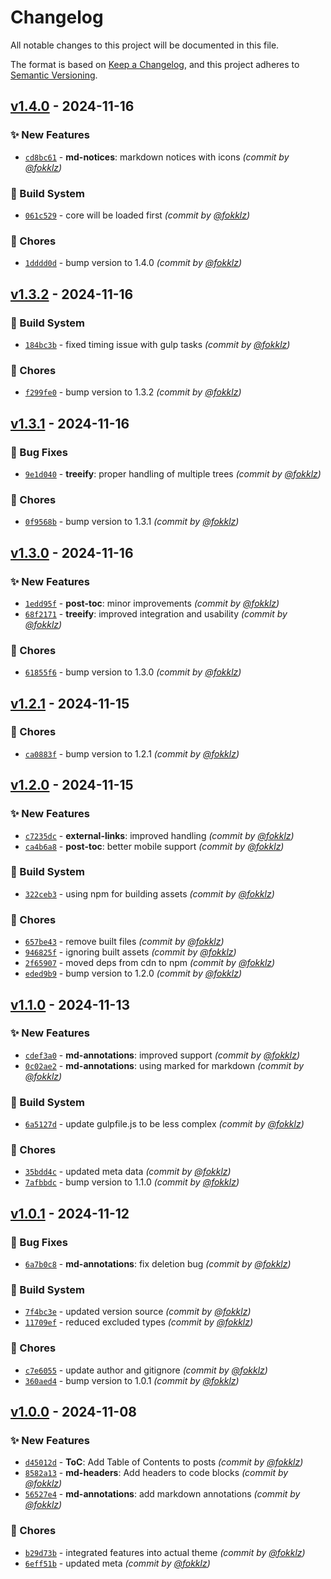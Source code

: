 # Changelog
All notable changes to this project will be documented in this file.

The format is based on [Keep a Changelog](https://keepachangelog.com/en/1.0.0/),
and this project adheres to [Semantic Versioning](https://semver.org/spec/v2.0.0.html).

## [v1.4.0] - 2024-11-16
### :sparkles: New Features
- [`cd8bc61`](https://github.com/fokklz/ghost-techy/commit/cd8bc618a168600bf91efb4a3831da2bba24d32b) - **md-notices**: markdown notices with icons *(commit by [@fokklz](https://github.com/fokklz))*

### :construction_worker: Build System
- [`061c529`](https://github.com/fokklz/ghost-techy/commit/061c529c802659e06521727030dae7935a704bc6) - core will be loaded first *(commit by [@fokklz](https://github.com/fokklz))*

### :wrench: Chores
- [`1dddd0d`](https://github.com/fokklz/ghost-techy/commit/1dddd0d2337330ef924e25b453d4bb09bef55a8b) - bump version to 1.4.0 *(commit by [@fokklz](https://github.com/fokklz))*


## [v1.3.2] - 2024-11-16
### :construction_worker: Build System
- [`184bc3b`](https://github.com/fokklz/ghost-techy/commit/184bc3b226194d6b0fd7957347818359a9f76950) - fixed timing issue with gulp tasks *(commit by [@fokklz](https://github.com/fokklz))*

### :wrench: Chores
- [`f299fe0`](https://github.com/fokklz/ghost-techy/commit/f299fe0c260975ab48fbbb39ba5d874cc996e123) - bump version to 1.3.2 *(commit by [@fokklz](https://github.com/fokklz))*


## [v1.3.1] - 2024-11-16
### :bug: Bug Fixes
- [`9e1d040`](https://github.com/fokklz/ghost-techy/commit/9e1d0405b1fbda3ee321f691ef7e1e17069d0950) - **treeify**: proper handling of multiple trees *(commit by [@fokklz](https://github.com/fokklz))*

### :wrench: Chores
- [`0f9568b`](https://github.com/fokklz/ghost-techy/commit/0f9568b55dd2d7ee5304978ce9a0e3d0f78913a8) - bump version to 1.3.1 *(commit by [@fokklz](https://github.com/fokklz))*


## [v1.3.0] - 2024-11-16
### :sparkles: New Features
- [`1edd95f`](https://github.com/fokklz/ghost-techy/commit/1edd95f5bf496d6d29f63f44184caf01fa9d8708) - **post-toc**: minor improvements *(commit by [@fokklz](https://github.com/fokklz))*
- [`68f2171`](https://github.com/fokklz/ghost-techy/commit/68f21716648b50dead9a072a5af41236d1c3147b) - **treeify**: improved integration and usability *(commit by [@fokklz](https://github.com/fokklz))*

### :wrench: Chores
- [`61855f6`](https://github.com/fokklz/ghost-techy/commit/61855f69bac5d2f4a8484521c69aa3aab9c2987e) - bump version to 1.3.0 *(commit by [@fokklz](https://github.com/fokklz))*


## [v1.2.1] - 2024-11-15
### :wrench: Chores
- [`ca0883f`](https://github.com/fokklz/ghost-techy/commit/ca0883f447a002a1500fa4e6b9848ef9065a13c0) - bump version to 1.2.1 *(commit by [@fokklz](https://github.com/fokklz))*


## [v1.2.0] - 2024-11-15
### :sparkles: New Features
- [`c7235dc`](https://github.com/fokklz/ghost-techy/commit/c7235dc234c5e0f6d95feebcabe8e80252ac7cbc) - **external-links**: improved handling *(commit by [@fokklz](https://github.com/fokklz))*
- [`ca4b6a8`](https://github.com/fokklz/ghost-techy/commit/ca4b6a8ac8bc5d8daf5ffd8355fcb77cd1ccec7e) - **post-toc**: better mobile support *(commit by [@fokklz](https://github.com/fokklz))*

### :construction_worker: Build System
- [`322ceb3`](https://github.com/fokklz/ghost-techy/commit/322ceb30d06a1ea73a4bcf9c60c2212b145eabda) - using npm for building assets *(commit by [@fokklz](https://github.com/fokklz))*

### :wrench: Chores
- [`657be43`](https://github.com/fokklz/ghost-techy/commit/657be43ea7062022082ad6bf64aa4d6acf05bae8) - remove built files *(commit by [@fokklz](https://github.com/fokklz))*
- [`946825f`](https://github.com/fokklz/ghost-techy/commit/946825fc89bac6b14313ee36f9ac95d8a760a9b9) - ignoring built assets *(commit by [@fokklz](https://github.com/fokklz))*
- [`2f65907`](https://github.com/fokklz/ghost-techy/commit/2f65907e4e973f32992b84944656f63b402cbfb9) - moved deps from cdn to npm *(commit by [@fokklz](https://github.com/fokklz))*
- [`eded9b9`](https://github.com/fokklz/ghost-techy/commit/eded9b9ec2c825648e2c9ef83d517acc14a72f5b) - bump version to 1.2.0 *(commit by [@fokklz](https://github.com/fokklz))*


## [v1.1.0] - 2024-11-13
### :sparkles: New Features
- [`cdef3a0`](https://github.com/fokklz/ghost-techy/commit/cdef3a02c13c4d5636e48dd5529651a0ce1552fd) - **md-annotations**: improved support *(commit by [@fokklz](https://github.com/fokklz))*
- [`0c02ae2`](https://github.com/fokklz/ghost-techy/commit/0c02ae2e2f74d2b7160c9dacb53007788f12a23c) - **md-annotations**: using marked for markdown *(commit by [@fokklz](https://github.com/fokklz))*

### :construction_worker: Build System
- [`6a5127d`](https://github.com/fokklz/ghost-techy/commit/6a5127d7b6ac9514ccaa875d94fa3b5360983123) - update gulpfile.js to be less complex *(commit by [@fokklz](https://github.com/fokklz))*

### :wrench: Chores
- [`35bdd4c`](https://github.com/fokklz/ghost-techy/commit/35bdd4ccc42756e1be8faf907b0d4eb58e47e134) - updated meta data *(commit by [@fokklz](https://github.com/fokklz))*
- [`7afbbdc`](https://github.com/fokklz/ghost-techy/commit/7afbbdcbb3c09f72b1a23359940dea93b3fbb461) - bump version to 1.1.0 *(commit by [@fokklz](https://github.com/fokklz))*


## [v1.0.1] - 2024-11-12
### :bug: Bug Fixes
- [`6a7b0c8`](https://github.com/fokklz/ghost-techy/commit/6a7b0c8d862e0bc0b3f256e8b89decbb7a152319) - **md-annotations**: fix deletion bug *(commit by [@fokklz](https://github.com/fokklz))*

### :construction_worker: Build System
- [`7f4bc3e`](https://github.com/fokklz/ghost-techy/commit/7f4bc3e8a8d836e120a93cd61285c16d318d9026) - updated version source *(commit by [@fokklz](https://github.com/fokklz))*
- [`11709ef`](https://github.com/fokklz/ghost-techy/commit/11709ef8b3a626c4270e900dfa6cb6f9c09bf3f8) - reduced excluded types *(commit by [@fokklz](https://github.com/fokklz))*

### :wrench: Chores
- [`c7e6055`](https://github.com/fokklz/ghost-techy/commit/c7e605506f5134bc7335827d3b30fdeb4c7d35d0) - update author and gitignore *(commit by [@fokklz](https://github.com/fokklz))*
- [`360aed4`](https://github.com/fokklz/ghost-techy/commit/360aed42aba54d3a69842315a7e724a19d04474b) - bump version to 1.0.1 *(commit by [@fokklz](https://github.com/fokklz))*


## [v1.0.0] - 2024-11-08
### :sparkles: New Features
- [`d45012d`](https://github.com/fokklz/ghost-techy/commit/d45012d490864ecaa8ec290e7446b6001dcf3457) - **ToC**: Add Table of Contents to posts *(commit by [@fokklz](https://github.com/fokklz))*
- [`8582a13`](https://github.com/fokklz/ghost-techy/commit/8582a134c30f0ba152ba3e1dbdbbee8da413a50a) - **md-headers**: Add headers to code blocks *(commit by [@fokklz](https://github.com/fokklz))*
- [`56527e4`](https://github.com/fokklz/ghost-techy/commit/56527e43b394b8ec37dd8f2795745ea634ccab0d) - **md-annotations**: add markdown annotations *(commit by [@fokklz](https://github.com/fokklz))*

### :wrench: Chores
- [`b29d73b`](https://github.com/fokklz/ghost-techy/commit/b29d73b3f2fe306ebe0d4b4b4a0904b8ff754100) - integrated features into actual theme *(commit by [@fokklz](https://github.com/fokklz))*
- [`6eff51b`](https://github.com/fokklz/ghost-techy/commit/6eff51b1facecff71f7398976bb42ac886120019) - updated meta *(commit by [@fokklz](https://github.com/fokklz))*

[v1.0.0]: https://github.com/fokklz/ghost-techy/compare/v0.0.0...v1.0.0
[v1.0.1]: https://github.com/fokklz/ghost-techy/compare/v1.0.0...v1.0.1
[v1.1.0]: https://github.com/fokklz/ghost-techy/compare/v1.0.1...v1.1.0
[v1.2.0]: https://github.com/fokklz/ghost-techy/compare/v1.1.0...v1.2.0
[v1.2.1]: https://github.com/fokklz/ghost-techy/compare/v1.2.0...v1.2.1
[v1.3.0]: https://github.com/fokklz/ghost-techy/compare/v1.2.1...v1.3.0
[v1.3.1]: https://github.com/fokklz/ghost-techy/compare/v1.3.0...v1.3.1
[v1.3.2]: https://github.com/fokklz/ghost-techy/compare/v1.3.1...v1.3.2
[v1.4.0]: https://github.com/fokklz/ghost-techy/compare/v1.3.2...v1.4.0
